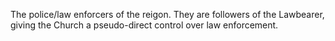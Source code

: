 The police/law enforcers of the reigon. They are followers of the Lawbearer, giving the Church a pseudo-direct control over law enforcement.